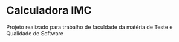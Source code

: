 # Calculadora IMC

Projeto realizado para trabalho de faculdade da matéria de Teste e Qualidade de Software

